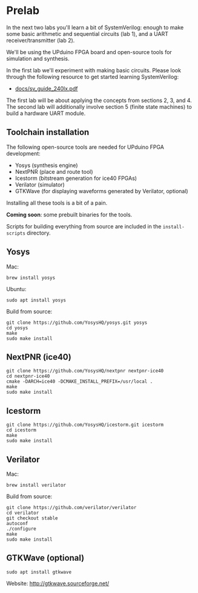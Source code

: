 # Prelab

In the next two labs you'll learn a bit of SystemVerilog: enough to make some
basic arithmetic and sequential circuits (lab 1), and a UART
receiver/transmitter (lab 2).

We'll be using the UPduino FPGA board and open-source tools for simulation and
synthesis.

In the first lab we'll experiment with making basic circuits. Please look
through the following resource to get started learning SystemVerilog:

* [docs/sv_guide_240lx.pdf](docs/sv_guide_240lx.pdf)

The first lab will be about applying the concepts from sections 2, 3, and 4.
The second lab will additionally involve section 5 (finite state machines) to
build a hardware UART module.

## Toolchain installation

The following open-source tools are needed for UPduino FPGA development:

* Yosys (synthesis engine)
* NextPNR (place and route tool)
* Icestorm (bitstream generation for ice40 FPGAs)
* Verilator (simulator)
* GTKWave (for displaying waveforms generated by Verilator, optional)

Installing all these tools is a bit of a pain.

**Coming soon**: some prebuilt binaries for the tools.

Scripts for building everything from source are included in the
`install-scripts` directory. 

<!-- ### Virtual machine (optional) -->
<!--  -->
<!-- If you want, you can install these tools in a virtual machine but you will -->
<!-- probably at least need the IceStorm tools to program the FPGA from outside the -->
<!-- VM (to avoid needing USB passthrough). You can use a shared folder to share the -->
<!-- bitstream file between the VM and the host. -->
<!--  -->
<!-- A Vagrantfile is provided if you want to experiment with a VM and have -->
<!-- Vagrant+VirtualBox installed. Unfortunately I haven't been able to get USB -->
<!-- passthrough to work with this setup. Run `vagrant up` and then `vagrant ssh`. -->
<!-- The `sync` directory should be shared with the lab directory on the host. -->

## Yosys

Mac:

```
brew install yosys
```

Ubuntu:

```
sudo apt install yosys
```

Build from source:

```
git clone https://github.com/YosysHQ/yosys.git yosys
cd yosys
make
sudo make install
```

## NextPNR (ice40)

```
git clone https://github.com/YosysHQ/nextpnr nextpnr-ice40
cd nextpnr-ice40
cmake -DARCH=ice40 -DCMAKE_INSTALL_PREFIX=/usr/local .
make
sudo make install
```

## Icestorm

```
git clone https://github.com/YosysHQ/icestorm.git icestorm
cd icestorm
make
sudo make install
```

## Verilator

Mac:

```
brew install verilator
```

Build from source:

```
git clone https://github.com/verilator/verilator
cd verilator
git checkout stable
autoconf
./configure
make
sudo make install
```

## GTKWave (optional)

```
sudo apt install gtkwave
```

Website: http://gtkwave.sourceforge.net/
